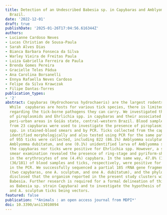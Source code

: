 ```yaml
---
title: Detection of an Undescribed Babesia sp. in Capybaras and Amblyomma Ticks in  Central-Western
  Brazil.
date: '2022-12-01'
draft: true
publishDate: '2025-01-26T17:04:56.616344Z'
authors:
- Lucianne Cardoso Neves
- Lucas Christian de Sousa-Paula
- Sarah Alves Dias
- Bianca Barbara Fonseca da Silva
- Warley Vieira de Freitas Paula
- Luiza Gabriella Ferreira de Paula
- Brenda Gomes Pereira
- Gracielle Teles Pádua
- Ana Carolina Borsanelli
- Ennya Rafaella Neves Cardoso
- Felipe da Silva Krawczak
- Filipe Dantas-Torres
publication_types:
- '2'
abstract: Capybaras (Hydrochoerus hydrochaeris) are the largest rodents on Earth.
  While  capybaras are hosts for various tick species, there is limited information
  regarding the tick-borne pathogens they can carry. We investigated the presence
  of piroplasmids and Ehrlichia spp. in capybaras and their associated ticks in two
  peri-urban areas in Goiás state, central-western Brazil. Blood samples collected
  from 23 capybaras were used to investigate the presence of piroplasmids and Ehrlichia
  spp. in stained-blood smears and by PCR. Ticks collected from the capybaras were
  identified morphologically and also tested using PCR for the same pathogens. A total
  of 955 ticks were collected, including 822 (86.1%) Amblyomma sculptum, 132 (13.8%)
  Amblyomma dubitatum, and one (0.1%) unidentified larva of Amblyomma sp. Neither
  the capybaras nor ticks were positive for Ehrlichia spp. However, a stained-blood
  smear examination revealed the presence of ring-stage and pyriform-shaped merozoites
  in the erythrocytes of one (4.4%) capybara. In the same way, 47.8% (11/23) and 19.9%
  (36/181) of blood samples and ticks, respectively, were positive for piroplasmids
  in the PCR. We successfully sequenced a partial 18S rRNA gene fragment of four samples
  (two capybaras, one A. sculptum, and one A. dubitatum), and the phylogenetic reconstruction
  disclosed that the organism reported in the present study clusters within the genus
  Babesia. Further research is required for a formal delineation of this species (designated
  as Babesia sp. strain Capybara) and to investigate the hypothesis of A. dubitatum
  and A. sculptum ticks being vectors.
featured: false
publication: '*Animals : an open access journal from MDPI*'
doi: 10.3390/ani13010094
---
```


